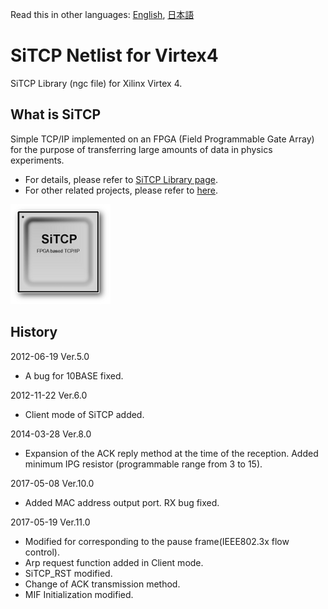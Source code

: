 Read this in other languages: [English](README.md), [日本語](README.ja.md)

# SiTCP Netlist for Virtex4

SiTCP Library (ngc file) for Xilinx Virtex 4.


## What is SiTCP

Simple TCP/IP implemented on an FPGA (Field Programmable Gate Array) for the purpose of transferring large amounts of data in physics experiments.

* For details, please refer to [SiTCP Library page](https://www.bbtech.co.jp/en/products/sitcp-library/).
* For other related projects, please refer to [here](https://github.com/BeeBeansTechnologies).

![SiTCP](sitcp.png)


## History

2012-06-19 Ver.5.0
* A bug for 10BASE fixed.

2012-11-22 Ver.6.0
* Client mode of SiTCP added.

2014-03-28 Ver.8.0
* Expansion of the ACK reply method at the time of the reception. Added minimum IPG resistor (programmable range from 3 to 15).

2017-05-08 Ver.10.0
* Added MAC address output port. RX bug fixed.

2017-05-19 Ver.11.0
* Modified for corresponding to the pause frame(IEEE802.3x flow control).
* Arp request function added in Client mode.
* SiTCP_RST modified.
* Change of ACK transmission method.
* MIF Initialization modified.
